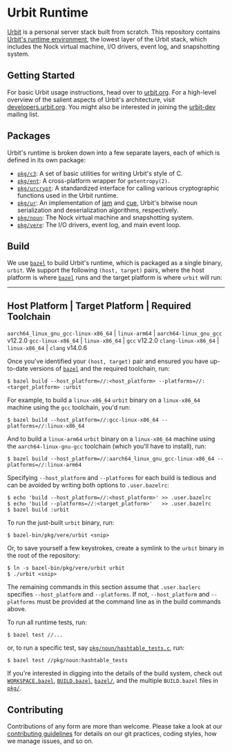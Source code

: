 # Urbit Runtime

[Urbit][urbit] is a personal server stack built from scratch. This repository
contains [Urbit's runtime environment][vere], the lowest layer of the Urbit
stack, which includes the Nock virtual machine, I/O drivers, event log, and
snapshotting system.


## Getting Started

For basic Urbit usage instructions, head over to [urbit.org][getting-started].
For a high-level overview of the salient aspects of Urbit's architecture, visit
[developers.urbit.org][technical-reference]. You might also be interested in
joining the [urbit-dev][mailing-list] mailing list.


## Packages

Urbit's runtime is broken down into a few separate layers, each of which is
defined in its own package:

- [`pkg/c3`](pkg/c3): A set of basic utilities for writing Urbit's style of C.
- [`pkg/ent`](pkg/ent): A cross-platform wrapper for `getentropy(2)`.
- [`pkg/urcrypt`](pkg/urcrypt): A standardized interface for calling various
  cryptographic functions used in the Urbit runtime.
- [`pkg/ur`](pkg/ur): An implementation of [jam][jam] and [cue][cue], Urbit's
  bitwise noun serialization and deserialization algorithms, respectively.
- [`pkg/noun`](pkg/noun): The Nock virtual machine and snapshotting system.
- [`pkg/vere`](pkg/vere): The I/O drivers, event log, and main event loop.


## Build

We use [`bazel`][bazel] to build Urbit's runtime, which is packaged as a single
binary, `urbit`. We support the following `(host, target)` pairs, where the host
platform is where [`bazel`][bazel] runs and the target platform is where `urbit`
will run:

--------------------------------------------------------------------------------
 Host Platform                        | Target Platform | Required Toolchain
--------------------------------------------------------------------------------
 `aarch64_linux_gnu_gcc-linux-x86_64` | `linux-arm64`   | `aarch64-linux_gnu_gcc` v12.2.0
 `gcc-linux-x86_64`                   | `linux-x86_64`  | `gcc` v12.2.0
 `clang-linux-x86_64`                 | `linux-x86_64`  | `clang` v14.0.6

Once you've identified your `(host, target)` pair and ensured you have
up-to-date versions of [`bazel`][bazel] and the required toolchain, run:

```console
$ bazel build --host_platform=//:<host_platform> --platforms=//:<target_platform> :urbit
```

For example, to build a `linux-x86_64` `urbit` binary on a `linux-x86_64`
machine using the `gcc` toolchain, you'd run:

```console
$ bazel build --host_platform=//:gcc-linux-x86_64 --platforms=//:linux-x86_64
```

And to build a `linux-arm64` `urbit` binary on a `linux-x86_64` machine using
the `aarch64-linux-gnu-gcc` toolchain (which you'll have to install), run:

```console
$ bazel build --host_platform=//:aarch64_linux_gnu_gcc-linux-x86_64 --platforms=//:linux-arm64
```

Specifying `--host_platform` and `--platforms` for each build is tedious and can
be avoided by writing both options to `.user.bazelrc`:

```console
$ echo 'build --host_platform=//:<host_platform>' >> .user.bazelrc
$ echo 'build --platforms=//:<target_platform>'   >> .user.bazelrc
$ bazel build :urbit
```

To run the just-built `urbit` binary, run:

```console
$ bazel-bin/pkg/vere/urbit <snip>
```

Or, to save yourself a few keystrokes, create a symlink to the `urbit` binary in
the root of the repository:

```console
$ ln -s bazel-bin/pkg/vere/urbit urbit
$ ./urbit <snip>
```

The remaining commands in this section assume that `.user.bazlerc` specifies
`--host_platform` and `--platforms`. If not, `--host_platform` and `--platforms`
must be provided at the command line as in the build commands above.

To run all runtime tests, run:

```console
$ bazel test //...
```

or, to run a specific test, say
[`pkg/noun/hashtable_tests.c`](pkg/noun/hashtable_tests.c), run:

```console
$ bazel test //pkg/noun:hashtable_tests
```

If you're interested in digging into the details of the build system, check out
[`WORKSPACE.bazel`](WORKSPACE.bazel), [`BUILD.bazel`](BUILD.bazel),
[`bazel/`](bazel), and the multiple `BUILD.bazel` files in [`pkg/`](pkg).


## Contributing

Contributions of any form are more than welcome. Please take a look at our
[contributing guidelines][contributing] for details on our git practices, coding
styles, how we manage issues, and so on.


[bazel]: https://bazel.build
[contributing]: https://github.com/urbit/urbit/blob/master/CONTRIBUTING.md
[cue]: https://developers.urbit.org/reference/hoon/stdlib/2p#cue
[getting-started]: https://urbit.org/getting-started
[jam]: https://developers.urbit.org/reference/hoon/stdlib/2p#jam
[mailing-list]: https://groups.google.com/a/urbit.org/forum/#!forum/dev
[urbit]: https://urbit.org
[vere]: https://developers.urbit.org/reference/glossary/vere
[technical-reference]: https://developers.urbit.org/reference
